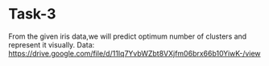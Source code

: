 # Task-3

From the given iris data,we will predict optimum number of clusters and represent it visually.
Data: https://drive.google.com/file/d/11Iq7YvbWZbt8VXjfm06brx66b10YiwK-/view
